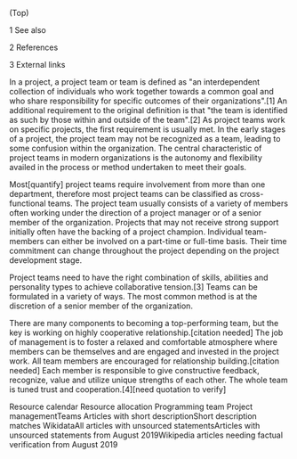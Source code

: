 


(Top)





1
See also








2
References








3
External links












In a project, a project team or team is defined as "an interdependent collection of individuals who work together towards a common goal and who share responsibility for specific outcomes of their organizations".[1] An additional requirement to the original definition is that "the team is identified as such by those within and outside of the team".[2] As project teams work on specific projects, the first requirement is usually met. In the early stages of a project, the project team may not be recognized as a team, leading to some confusion within the organization. The central characteristic of project teams in modern organizations is the autonomy and flexibility availed in the process or method undertaken to meet their goals.

Most[quantify] project teams require involvement from more than one department, therefore most project teams can be classified as cross-functional teams. The project team usually consists of a variety of members often working under the direction of a project manager or of a senior member of the organization. Projects that may not receive strong support initially often have the backing of a project champion. Individual team-members can either be involved on a part-time or full-time basis. Their time commitment can change throughout the project depending on the project development stage.

Project teams need to have the right combination of skills, abilities and personality types to achieve collaborative tension.[3] Teams can be formulated in a variety of ways. The most common method is at the discretion of a senior member of the organization.

There are many components to becoming a top-performing team, but the key is working on highly cooperative relationship.[citation needed] The job of management is to foster a relaxed and comfortable atmosphere where members can be themselves and are engaged and invested in the project work. All team members are encouraged for relationship building.[citation needed] Each member is responsible to give constructive feedback, recognize, value and utilize unique strengths of each other. The whole team is tuned trust and cooperation.[4][need quotation to verify]

Resource calendar
Resource allocation
Programming team
Project managementTeams
Articles with short descriptionShort description matches WikidataAll articles with unsourced statementsArticles with unsourced statements from August 2019Wikipedia articles needing factual verification from August 2019




